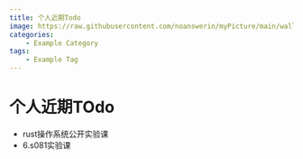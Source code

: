 ```yaml
---
title: 个人近期Todo
image: https://raw.githubusercontent.com/noanswerin/myPicture/main/wallhaven-6dxwo7.png
categories:
    - Example Category
tags:
    - Example Tag
---
```

# 个人近期TOdo
- rust操作系统公开实验课
- 6.s081实验课
